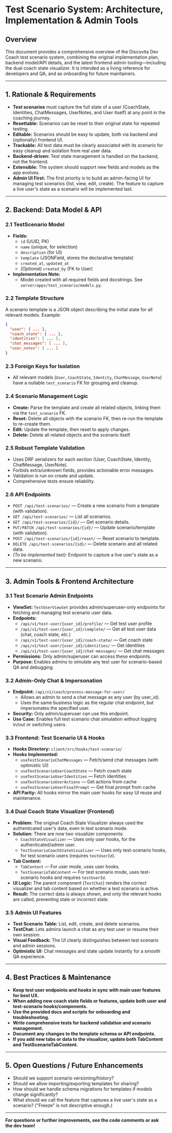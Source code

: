 # Test Scenario System: Architecture, Implementation & Admin Tools

## Overview

This document provides a comprehensive overview of the Discovita Dev Coach test scenario system, combining the original implementation plan, backend model/API details, and the latest frontend admin tooling—including the dual coach state visualizer. It is intended as a living reference for developers and QA, and as onboarding for future maintainers.

---

## 1. Rationale & Requirements

- **Test scenarios** must capture the full state of a user (CoachState, Identities, ChatMessages, UserNotes, and User itself) at any point in the coaching journey.
- **Resettable:** Scenarios can be reset to their original state for repeated testing.
- **Editable:** Scenarios should be easy to update, both via backend and (optionally) frontend UI.
- **Trackable:** All test data must be clearly associated with its scenario for easy cleanup and isolation from real user data.
- **Backend-driven:** Test state management is handled on the backend, not the frontend.
- **Extensible:** The system should support new fields and models as the app evolves.
- **Admin UI First:** The first priority is to build an admin-facing UI for managing test scenarios (list, view, edit, create). The feature to capture a live user's state as a scenario will be implemented last.

---

## 2. Backend: Data Model & API

### 2.1 TestScenario Model
- **Fields:**
  - `id` (UUID, PK)
  - `name` (unique, for selection)
  - `description` (for UI)
  - `template` (JSONField, stores the declarative template)
  - `created_at`, `updated_at`
  - *(Optional)* `created_by` (FK to User)
- **Implementation Note:**
  - Model created with all required fields and docstrings. See `server/apps/test_scenario/models.py`.

### 2.2 Template Structure
A scenario template is a JSON object describing the initial state for all relevant models. Example:

```json
{
  "user": { ... },
  "coach_state": { ... },
  "identities": [ ... ],
  "chat_messages": [ ... ],
  "user_notes": [ ... ]
}
```

### 2.3 Foreign Keys for Isolation
- All relevant models (`User`, `CoachState`, `Identity`, `ChatMessage`, `UserNote`) have a nullable `test_scenario` FK for grouping and cleanup.

### 2.4 Scenario Management Logic
- **Create:** Parse the template and create all related objects, linking them via the `test_scenario` FK.
- **Reset:** Delete all objects with the scenario FK, then re-run the template to re-create them.
- **Edit:** Update the template, then reset to apply changes.
- **Delete:** Delete all related objects and the scenario itself.

### 2.5 Robust Template Validation
- Uses DRF serializers for each section (User, CoachState, Identity, ChatMessage, UserNote).
- Forbids extra/unknown fields, provides actionable error messages.
- Validation is run on create and update.
- Comprehensive tests ensure reliability.

### 2.6 API Endpoints
- `POST /api/test-scenarios/` — Create a new scenario from a template (with validation).
- `GET /api/test-scenarios/` — List all scenarios.
- `GET /api/test-scenarios/{id}/` — Get scenario details.
- `PUT/PATCH /api/test-scenarios/{id}/` — Update scenario/template (with validation).
- `POST /api/test-scenarios/{id}/reset/` — Reset scenario to template.
- `DELETE /api/test-scenarios/{id}/` — Delete scenario and all related data.
- *(To be implemented last)*: Endpoint to capture a live user's state as a new scenario.

---

## 3. Admin Tools & Frontend Architecture

### 3.1 Test Scenario Admin Endpoints
- **ViewSet:** `TestUserViewSet` provides admin/superuser-only endpoints for fetching and managing test scenario user data.
- **Endpoints:**
  - `/api/v1/test-user/{user_id}/profile/` — Get test user profile
  - `/api/v1/test-user/{user_id}/complete/` — Get all test user data (chat, coach state, etc.)
  - `/api/v1/test-user/{user_id}/coach-state/` — Get coach state
  - `/api/v1/test-user/{user_id}/identities/` — Get identities
  - `/api/v1/test-user/{user_id}/chat-messages/` — Get chat messages
- **Permissions:** Only admin/superuser can access these endpoints.
- **Purpose:** Enables admins to simulate any test user for scenario-based QA and debugging.

### 3.2 Admin-Only Chat & Impersonation
- **Endpoint:** `/api/v1/coach/process-message-for-user/`
  - Allows an admin to send a chat message as any user (by user_id).
  - Uses the same business logic as the regular chat endpoint, but impersonates the specified user.
- **Security:** Only admin/superuser can use this endpoint.
- **Use Case:** Enables full test scenario chat simulation without logging in/out or switching users.

### 3.3 Frontend: Test Scenario UI & Hooks
- **Hooks Directory:** `client/src/hooks/test-scenario/`
- **Hooks Implemented:**
  - `useTestScenarioChatMessages` — Fetch/send chat messages (with optimistic UI)
  - `useTestScenarioUserCoachState` — Fetch coach state
  - `useTestScenarioUserIdentities` — Fetch identities
  - `useTestScenarioUserActions` — Get actions from cache
  - `useTestScenarioUserFinalPrompt` — Get final prompt from cache
- **API Parity:** All hooks mirror the main user hooks for easy UI reuse and maintenance.

### 3.4 Dual Coach State Visualizer (Frontend)
- **Problem:** The original Coach State Visualizer always used the authenticated user's data, even in test scenario mode.
- **Solution:** There are now two visualizer components:
  - `CoachStateVisualizer` — Uses only user hooks, for the authenticated/admin user.
  - `TestScenarioCoachStateVisualizer` — Uses only test-scenario hooks, for test scenario users (requires `testUserId`).
- **Tab Content:**
  - `TabContent` — For user mode, uses user hooks.
  - `TestScenarioTabContent` — For test scenario mode, uses test-scenario hooks and requires `testUserId`.
- **UI Logic:** The parent component (`TestChat`) renders the correct visualizer and tab content based on whether a test scenario is active.
- **Result:** The correct data is always shown, and only the relevant hooks are called, preventing stale or incorrect state.

### 3.5 Admin UI Features
- **Test Scenario Table:** List, edit, create, and delete scenarios.
- **TestChat:** Lets admins launch a chat as any test user or resume their own session.
- **Visual Feedback:** The UI clearly distinguishes between test scenario and admin sessions.
- **Optimistic UI:** Chat messages and state update instantly for a smooth QA experience.

---

## 4. Best Practices & Maintenance

- **Keep test user endpoints and hooks in sync with main user features for best UX.**
- **When adding new coach state fields or features, update both user and test-scenario hooks/components.**
- **Use the provided docs and scripts for onboarding and troubleshooting.**
- **Write comprehensive tests for backend validation and scenario management.**
- **Document any changes to the template schema or API endpoints.**
- **If you add new tabs or data to the visualizer, update both TabContent and TestScenarioTabContent.**

---

## 5. Open Questions / Future Enhancements

- Should we support scenario versioning/history?
- Should we allow importing/exporting templates for sharing?
- How should we handle schema migrations for templates if models change significantly?
- What should we call the feature that captures a live user's state as a scenario? ("Freeze" is not descriptive enough.)

---

**For questions or further improvements, see the code comments or ask the dev team!** 
